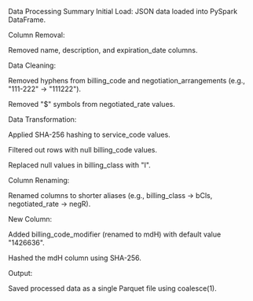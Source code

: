 Data Processing Summary
Initial Load: JSON data loaded into PySpark DataFrame.

Column Removal:

Removed name, description, and expiration_date columns.

Data Cleaning:

Removed hyphens from billing_code and negotiation_arrangements (e.g., "111-222" → "111222").

Removed "$" symbols from negotiated_rate values.

Data Transformation:

Applied SHA-256 hashing to service_code values.

Filtered out rows with null billing_code values.

Replaced null values in billing_class with "I".

Column Renaming:

Renamed columns to shorter aliases (e.g., billing_class → bCls, negotiated_rate → negR).

New Column:

Added billing_code_modifier (renamed to mdH) with default value "1426636".

Hashed the mdH column using SHA-256.

Output:

Saved processed data as a single Parquet file using coalesce(1).
